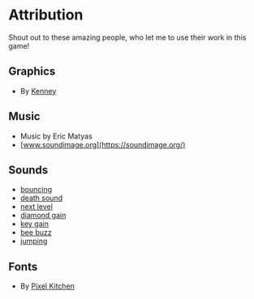# Attribution

Shout out to these amazing people, who let me to use their work in this game!

## Graphics

- By [Kenney](https://www.kenney.nl/)

## Music

- Music by Eric Matyas
- [www.soundimage.org](https://soundimage.org/)

## Sounds

- [bouncing](https://freesound.org/people/Tissman/sounds/445157/)
- [death sound](https://freesound.org/people/cabled_mess/sounds/350984/)
- [next level](https://freesound.org/people/davidbain/sounds/135831/)
- [diamond gain](https://freesound.org/people/josepharaoh99/sounds/368651/)
- [key gain](https://freesound.org/people/SomeGuy22/sounds/431329/)
- [bee buzz](https://freesound.org/people/JonCon_Library/sounds/481647/)
- [jumping](https://freesound.org/people/SomeGuy22/sounds/361230/)

## Fonts

- By [Pixel Kitchen](https://www.fontspace.com/satella-font-f40960)